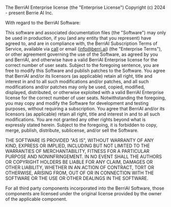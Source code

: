 
The BerriAI Enterprise license (the "Enterprise License")
Copyright (c) 2024 - present Berrie AI Inc.

With regard to the BerriAI Software:

This software and associated documentation files (the "Software") may only be
used in production, if you (and any entity that you represent) have agreed to,
and are in compliance with, the BerriAI Subscription Terms of Service, available
via [call](https://calendly.com/d/4mp-gd3-k5k/llm-1-1-onboarding-chat) or email (info@berri.ai) (the "Enterprise Terms"), or other
agreement governing the use of the Software, as agreed by you and BerriAI,
and otherwise have a valid BerriAI Enterprise license for the
correct number of user seats. Subject to the foregoing sentence, you are free to
modify this Software and publish patches to the Software. You agree that BerriAI
and/or its licensors (as applicable) retain all right, title and interest in and
to all such modifications and/or patches, and all such modifications and/or
patches may only be used, copied, modified, displayed, distributed, or otherwise
exploited with a valid BerriAI Enterprise license for the  correct
number of user seats.  Notwithstanding the foregoing, you may copy and modify
the Software for development and testing purposes, without requiring a
subscription.  You agree that BerriAI and/or its licensors (as applicable) retain
all right, title and interest in and to all such modifications.  You are not
granted any other rights beyond what is expressly stated herein.  Subject to the
foregoing, it is forbidden to copy, merge, publish, distribute, sublicense,
and/or sell the Software.

THE SOFTWARE IS PROVIDED "AS IS", WITHOUT WARRANTY OF ANY KIND, EXPRESS OR
IMPLIED, INCLUDING BUT NOT LIMITED TO THE WARRANTIES OF MERCHANTABILITY,
FITNESS FOR A PARTICULAR PURPOSE AND NONINFRINGEMENT. IN NO EVENT SHALL THE
AUTHORS OR COPYRIGHT HOLDERS BE LIABLE FOR ANY CLAIM, DAMAGES OR OTHER
LIABILITY, WHETHER IN AN ACTION OF CONTRACT, TORT OR OTHERWISE, ARISING FROM,
OUT OF OR IN CONNECTION WITH THE SOFTWARE OR THE USE OR OTHER DEALINGS IN THE
SOFTWARE.

For all third party components incorporated into the BerriAI Software, those
components are licensed under the original license provided by the owner of the
applicable component.